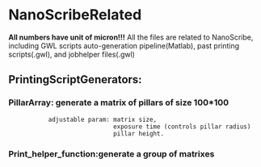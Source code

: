 # NanoScribeRelated
**All numbers have unit of micron!!!**
All the files are related to NanoScribe, including GWL scripts auto-generation pipeline(Matlab), past printing scripts(.gwl), and jobhelper files(.gwl)
## PrintingScriptGenerators:
  ### PillarArray: generate a matrix of pillars of size 100*100 
               adjustable param: matrix size, 
                                 exposure time (controls pillar radius)
                                 pillar height.
  ### Print_helper_function:generate a group of matrixes
  
